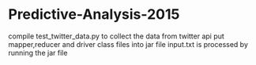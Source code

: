 # Predictive-Analysis-2015
compile test_twitter_data.py to collect the data from twitter api
put mapper,reducer and driver class files into jar file
input.txt is processed by running the jar file
